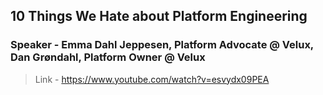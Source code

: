 ## 10 Things We Hate about Platform Engineering

### Speaker - Emma Dahl Jeppesen, Platform Advocate @ Velux, Dan Grøndahl, Platform Owner @ Velux

> Link - https://www.youtube.com/watch?v=esvydx09PEA
